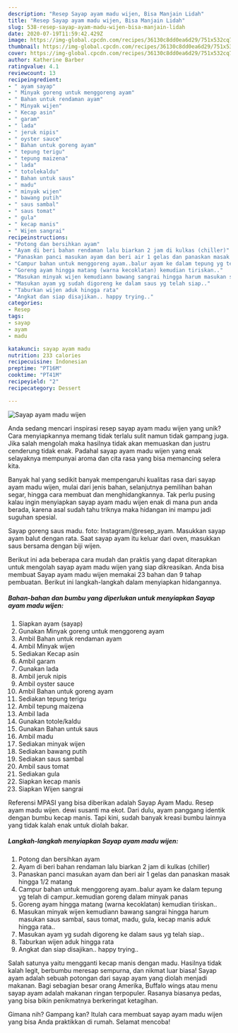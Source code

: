```yaml
---
description: "Resep Sayap ayam madu wijen, Bisa Manjain Lidah"
title: "Resep Sayap ayam madu wijen, Bisa Manjain Lidah"
slug: 538-resep-sayap-ayam-madu-wijen-bisa-manjain-lidah
date: 2020-07-19T11:59:42.429Z
image: https://img-global.cpcdn.com/recipes/36130c8dd0ea6d29/751x532cq70/sayap-ayam-madu-wijen-foto-resep-utama.jpg
thumbnail: https://img-global.cpcdn.com/recipes/36130c8dd0ea6d29/751x532cq70/sayap-ayam-madu-wijen-foto-resep-utama.jpg
cover: https://img-global.cpcdn.com/recipes/36130c8dd0ea6d29/751x532cq70/sayap-ayam-madu-wijen-foto-resep-utama.jpg
author: Katherine Barber
ratingvalue: 4.1
reviewcount: 13
recipeingredient:
- " ayam sayap"
- " Minyak goreng untuk menggoreng ayam"
- " Bahan untuk rendaman ayam"
- " Minyak wijen"
- " Kecap asin"
- " garam"
- " lada"
- " jeruk nipis"
- " oyster sauce"
- " Bahan untuk goreng ayam"
- " tepung terigu"
- " tepung maizena"
- " lada"
- " totolekaldu"
- " Bahan untuk saus"
- " madu"
- " minyak wijen"
- " bawang putih"
- " saus sambal"
- " saus tomat"
- " gula"
- " kecap manis"
- " Wijen sangrai"
recipeinstructions:
- "Potong dan bersihkan ayam"
- "Ayam di beri bahan rendaman lalu biarkan 2 jam di kulkas (chiller)"
- "Panaskan panci masukan ayam dan beri air 1 gelas dan panaskan masak hingga 1/2 matang"
- "Campur bahan untuk menggoreng ayam..balur ayam ke dalam tepung yg telah di campur..kemudian goreng dalam minyak panas"
- "Goreng ayam hingga matang (warna kecoklatan) kemudian tiriskan.."
- "Masukan minyak wijen kemudiann bawang sangrai hingga harum masukan saus sambal, saus tomat, madu, gula, kecap manis aduk hingga rata.."
- "Masukan ayam yg sudah digoreng ke dalam saus yg telah siap.."
- "Taburkan wijen aduk hingga rata"
- "Angkat dan siap disajikan.. happy trying.."
categories:
- Resep
tags:
- sayap
- ayam
- madu

katakunci: sayap ayam madu 
nutrition: 233 calories
recipecuisine: Indonesian
preptime: "PT16M"
cooktime: "PT41M"
recipeyield: "2"
recipecategory: Dessert

---
```



![Sayap ayam madu wijen](https://img-global.cpcdn.com/recipes/36130c8dd0ea6d29/751x532cq70/sayap-ayam-madu-wijen-foto-resep-utama.jpg)

Anda sedang mencari inspirasi resep sayap ayam madu wijen yang unik? Cara menyiapkannya memang tidak terlalu sulit namun tidak gampang juga. Jika salah mengolah maka hasilnya tidak akan memuaskan dan justru cenderung tidak enak. Padahal sayap ayam madu wijen yang enak selayaknya mempunyai aroma dan cita rasa yang bisa memancing selera kita.

Banyak hal yang sedikit banyak mempengaruhi kualitas rasa dari sayap ayam madu wijen, mulai dari jenis bahan, selanjutnya pemilihan bahan segar, hingga cara membuat dan menghidangkannya. Tak perlu pusing kalau ingin menyiapkan sayap ayam madu wijen enak di mana pun anda berada, karena asal sudah tahu triknya maka hidangan ini mampu jadi suguhan spesial.

Sayap goreng saus madu. foto: Instagram/@resep_ayam. Masukkan sayap ayam balut dengan rata. Saat sayap ayam itu keluar dari oven, masukkan saus bersama dengan biji wijen.


Berikut ini ada beberapa cara mudah dan praktis yang dapat diterapkan untuk mengolah sayap ayam madu wijen yang siap dikreasikan. Anda bisa membuat Sayap ayam madu wijen memakai 23 bahan dan 9 tahap pembuatan. Berikut ini langkah-langkah dalam menyiapkan hidangannya.

<!--inarticleads1-->

##### Bahan-bahan dan bumbu yang diperlukan untuk menyiapkan Sayap ayam madu wijen:

1. Siapkan  ayam (sayap)
1. Gunakan  Minyak goreng untuk menggoreng ayam
1. Ambil  Bahan untuk rendaman ayam
1. Ambil  Minyak wijen
1. Sediakan  Kecap asin
1. Ambil  garam
1. Gunakan  lada
1. Ambil  jeruk nipis
1. Ambil  oyster sauce
1. Ambil  Bahan untuk goreng ayam
1. Sediakan  tepung terigu
1. Ambil  tepung maizena
1. Ambil  lada
1. Gunakan  totole/kaldu
1. Gunakan  Bahan untuk saus
1. Ambil  madu
1. Sediakan  minyak wijen
1. Sediakan  bawang putih
1. Sediakan  saus sambal
1. Ambil  saus tomat
1. Sediakan  gula
1. Siapkan  kecap manis
1. Siapkan  Wijen sangrai


Referensi MPASI yang bisa diberikan adalah Sayap Ayam Madu. Resep ayam madu wijen. dewi susanti ma ekot. Dari dulu, ayam panggang identik dengan bumbu kecap manis. Tapi kini, sudah banyak kreasi bumbu lainnya yang tidak kalah enak untuk diolah bakar. 

<!--inarticleads2-->

##### Langkah-langkah menyiapkan Sayap ayam madu wijen:

1. Potong dan bersihkan ayam
1. Ayam di beri bahan rendaman lalu biarkan 2 jam di kulkas (chiller)
1. Panaskan panci masukan ayam dan beri air 1 gelas dan panaskan masak hingga 1/2 matang
1. Campur bahan untuk menggoreng ayam..balur ayam ke dalam tepung yg telah di campur..kemudian goreng dalam minyak panas
1. Goreng ayam hingga matang (warna kecoklatan) kemudian tiriskan..
1. Masukan minyak wijen kemudiann bawang sangrai hingga harum masukan saus sambal, saus tomat, madu, gula, kecap manis aduk hingga rata..
1. Masukan ayam yg sudah digoreng ke dalam saus yg telah siap..
1. Taburkan wijen aduk hingga rata
1. Angkat dan siap disajikan.. happy trying..


Salah satunya yaitu mengganti kecap manis dengan madu. Hasilnya tidak kalah legit, berbumbu meresap sempurna, dan nikmat luar biasa! Sayap ayam adalah sebuah potongan dari sayap ayam yang diolah menjadi makanan. Bagi sebagian besar orang Amerika, Buffalo wings atau menu sayap ayam adalah makanan ringan terpopuler. Rasanya biasanya pedas, yang bisa bikin penikmatnya berkeringat ketagihan. 

Gimana nih? Gampang kan? Itulah cara membuat sayap ayam madu wijen yang bisa Anda praktikkan di rumah. Selamat mencoba!
